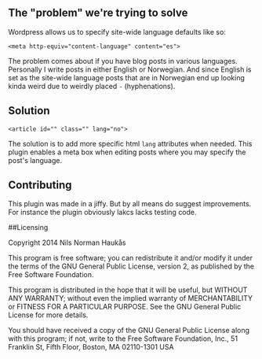 ## The "problem" we're trying to solve

Wordpress allows us to specify site-wide language defaults like so:

`<meta http-equiv="content-language" content="es">`

The problem comes about if you have blog posts in various languages. Personally I write posts in either English or Norwegian. And since English is set as the site-wide language posts that are in Norwegian end up looking kinda weird due to weirdly placed `-` (hyphenations).

## Solution

`<article id="" class="" lang="no">`

The solution is to add more specific html `lang` attributes when needed. This plugin enables a meta box when editing posts where you may specify the post's language.

## Contributing

This plugin was made in a jiffy. But by all means do suggest improvements. For instance the plugin obviously lakcs lacks testing code.

##Licensing

Copyright 2014  Nils Norman Haukås

This program is free software; you can redistribute it and/or modify
it under the terms of the GNU General Public License, version 2, as
published by the Free Software Foundation.

This program is distributed in the hope that it will be useful,
but WITHOUT ANY WARRANTY; without even the implied warranty of
MERCHANTABILITY or FITNESS FOR A PARTICULAR PURPOSE.  See the
GNU General Public License for more details.

You should have received a copy of the GNU General Public License
along with this program; if not, write to the Free Software
Foundation, Inc., 51 Franklin St, Fifth Floor, Boston, MA  02110-1301  USA